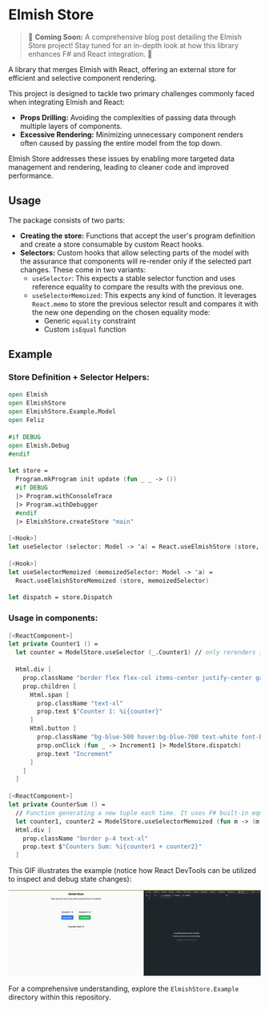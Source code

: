 # Elmish Store

> 📣 **Coming Soon:** A comprehensive blog post detailing the Elmish Store project! Stay tuned for an in-depth look at how this library enhances F# and React integration. 🚀

A library that merges Elmish with React, offering an external store for efficient and selective component rendering.

This project is designed to tackle two primary challenges commonly faced when integrating Elmish and React:
- **Props Drilling:** Avoiding the complexities of passing data through multiple layers of components.
- **Excessive Rendering:** Minimizing unnecessary component renders often caused by passing the entire model from the top down.

Elmish Store addresses these issues by enabling more targeted data management and rendering, leading to cleaner code and improved performance.

## Usage

The package consists of two parts:
- **Creating the store:** Functions that accept the user's program definition and create a store consumable by custom React hooks.
- **Selectors:** Custom hooks that allow selecting parts of the model with the assurance that components will re-render only if the selected part changes. These come in two variants:
  - `useSelector`: This expects a stable selector function and uses reference equality to compare the results with the previous one.
  - `useSelectorMemoized`: This expects any kind of function. It leverages `React.memo` to store the previous selector result and compares it with the new one depending on the chosen equality mode:
    - Generic `equality` constraint
    - Custom `isEqual` function

## Example

### Store Definition + Selector Helpers:

```fsharp
open Elmish
open ElmishStore
open ElmishStore.Example.Model
open Feliz

#if DEBUG
open Elmish.Debug
#endif

let store =
  Program.mkProgram init update (fun _ _ -> ())
  #if DEBUG
  |> Program.withConsoleTrace
  |> Program.withDebugger
  #endif
  |> ElmishStore.createStore "main"

[<Hook>]
let useSelector (selector: Model -> 'a) = React.useElmishStore (store, selector)

[<Hook>]
let useSelectorMemoized (memoizedSelector: Model -> 'a) =
  React.useElmishStoreMemoized (store, memoizedSelector)

let dispatch = store.Dispatch
```

### Usage in components:

```fsharp
[<ReactComponent>]
let private Counter1 () =
  let counter = ModelStore.useSelector (_.Counter1) // only rerenders if Counter1 changes

  Html.div [
    prop.className "border flex flex-col items-center justify-center gap-4 p-4"
    prop.children [
      Html.span [
        prop.className "text-xl"
        prop.text $"Counter 1: %i{counter}"
      ]
      Html.button [
        prop.className "bg-blue-500 hover:bg-blue-700 text-white font-bold py-2 px-4 rounded"
        prop.onClick (fun _ -> Increment1 |> ModelStore.dispatch)
        prop.text "Increment"
      ]
    ]
  ]

[<ReactComponent>]
let private CounterSum () =
  // Function generating a new tuple each time. It uses F# built-in equality compare function.
  let counter1, counter2 = ModelStore.useSelectorMemoized (fun m -> (m.Counter1, m.Counter2))
  Html.div [
    prop.className "border p-4 text-xl"
    prop.text $"Counters Sum: %i{counter1 + counter2}"
  ]
```

This GIF illustrates the example (notice how React DevTools can be utilized to inspect and debug state changes):

![Example usage of Elmish Store](assets/example.gif)

For a comprehensive understanding, explore the `ElmishStore.Example` directory within this repository.
